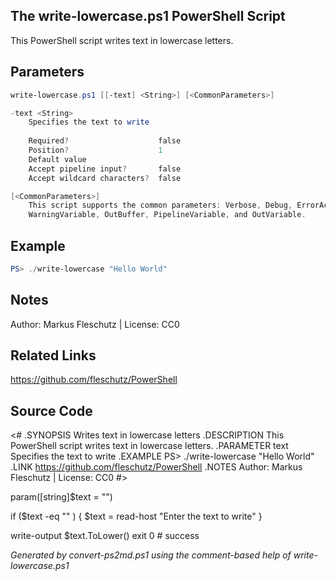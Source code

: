 ## The write-lowercase.ps1 PowerShell Script

This PowerShell script writes text in lowercase letters.

## Parameters
```powershell
write-lowercase.ps1 [[-text] <String>] [<CommonParameters>]

-text <String>
    Specifies the text to write
    
    Required?                    false
    Position?                    1
    Default value                
    Accept pipeline input?       false
    Accept wildcard characters?  false

[<CommonParameters>]
    This script supports the common parameters: Verbose, Debug, ErrorAction, ErrorVariable, WarningAction, 
    WarningVariable, OutBuffer, PipelineVariable, and OutVariable.
```

## Example
```powershell
PS> ./write-lowercase "Hello World"

```

## Notes
Author: Markus Fleschutz | License: CC0

## Related Links
https://github.com/fleschutz/PowerShell

## Source Code
<#
.SYNOPSIS
	Writes text in lowercase letters
.DESCRIPTION
	This PowerShell script writes text in lowercase letters.
.PARAMETER text
	Specifies the text to write
.EXAMPLE
	PS> ./write-lowercase "Hello World"
.LINK
	https://github.com/fleschutz/PowerShell
.NOTES
	Author: Markus Fleschutz | License: CC0
#>

param([string]$text = "")

if ($text -eq "" ) { $text = read-host "Enter the text to write" }

write-output $text.ToLower()
exit 0 # success

*Generated by convert-ps2md.ps1 using the comment-based help of write-lowercase.ps1*
